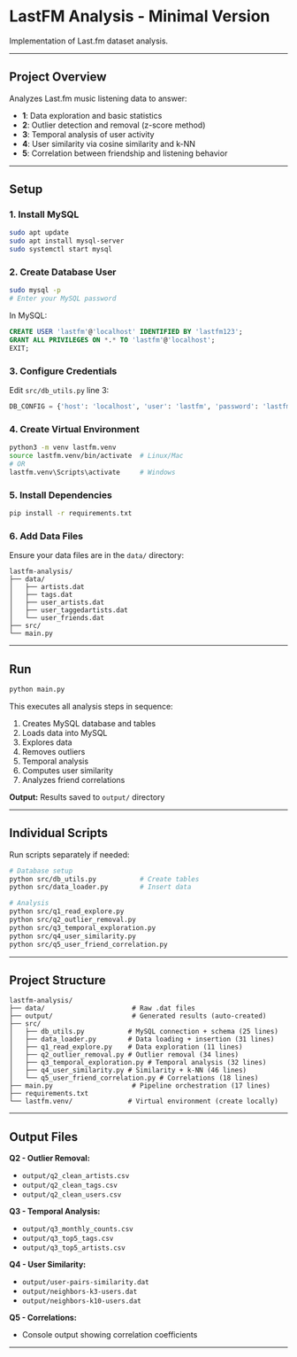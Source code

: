 # LastFM Analysis - Minimal Version

Implementation of Last.fm dataset analysis.

---

## Project Overview

Analyzes Last.fm music listening data to answer:
- **1**: Data exploration and basic statistics
- **2**: Outlier detection and removal (z-score method)
- **3**: Temporal analysis of user activity
- **4**: User similarity via cosine similarity and k-NN
- **5**: Correlation between friendship and listening behavior

---

## Setup

### 1. Install MySQL

```bash
sudo apt update
sudo apt install mysql-server
sudo systemctl start mysql
```

### 2. Create Database User

```bash
sudo mysql -p
# Enter your MySQL password
```

In MySQL:
```sql
CREATE USER 'lastfm'@'localhost' IDENTIFIED BY 'lastfm123';
GRANT ALL PRIVILEGES ON *.* TO 'lastfm'@'localhost';
EXIT;
```

### 3. Configure Credentials

Edit `src/db_utils.py` line 3:
```python
DB_CONFIG = {'host': 'localhost', 'user': 'lastfm', 'password': 'lastfm123'}
```

### 4. Create Virtual Environment

```bash
python3 -m venv lastfm.venv
source lastfm.venv/bin/activate  # Linux/Mac
# OR
lastfm.venv\Scripts\activate     # Windows
```

### 5. Install Dependencies

```bash
pip install -r requirements.txt
```

### 6. Add Data Files

Ensure your data files are in the `data/` directory:
```
lastfm-analysis/
├── data/
│   ├── artists.dat
│   ├── tags.dat
│   ├── user_artists.dat
│   ├── user_taggedartists.dat
│   └── user_friends.dat
├── src/
└── main.py
```

---

## Run

```bash
python main.py
```

This executes all analysis steps in sequence:
1. Creates MySQL database and tables
2. Loads data into MySQL
3. Explores data 
4. Removes outliers 
5. Temporal analysis 
6. Computes user similarity 
7. Analyzes friend correlations 

**Output:** Results saved to `output/` directory

---

## Individual Scripts

Run scripts separately if needed:

```bash
# Database setup
python src/db_utils.py           # Create tables
python src/data_loader.py        # Insert data

# Analysis
python src/q1_read_explore.py
python src/q2_outlier_removal.py
python src/q3_temporal_exploration.py
python src/q4_user_similarity.py
python src/q5_user_friend_correlation.py
```

---

## Project Structure

```
lastfm-analysis/
├── data/                      # Raw .dat files
├── output/                    # Generated results (auto-created)
├── src/
│   ├── db_utils.py           # MySQL connection + schema (25 lines)
│   ├── data_loader.py        # Data loading + insertion (31 lines)
│   ├── q1_read_explore.py    # Data exploration (11 lines)
│   ├── q2_outlier_removal.py # Outlier removal (34 lines)
│   ├── q3_temporal_exploration.py # Temporal analysis (32 lines)
│   ├── q4_user_similarity.py # Similarity + k-NN (46 lines)
│   └── q5_user_friend_correlation.py # Correlations (18 lines)
├── main.py                    # Pipeline orchestration (17 lines)
├── requirements.txt
└── lastfm.venv/              # Virtual environment (create locally)
```

---

## Output Files

**Q2 - Outlier Removal:**
- `output/q2_clean_artists.csv`
- `output/q2_clean_tags.csv`
- `output/q2_clean_users.csv`

**Q3 - Temporal Analysis:**
- `output/q3_monthly_counts.csv`
- `output/q3_top5_tags.csv`
- `output/q3_top5_artists.csv`

**Q4 - User Similarity:**
- `output/user-pairs-similarity.dat`
- `output/neighbors-k3-users.dat`
- `output/neighbors-k10-users.dat`

**Q5 - Correlations:**
- Console output showing correlation coefficients

---
